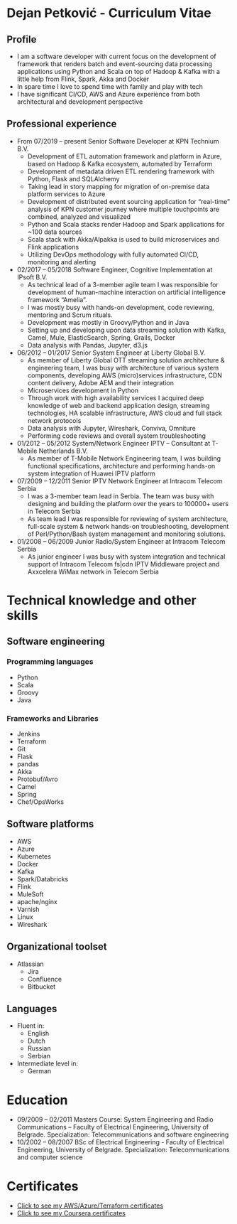 # Dejan Petković - Curriculum Vitae

## Profile
- I am a software developer with current focus on the development of framework that renders batch and event-sourcing data processing applications using Python and Scala on top of Hadoop & Kafka with a little help from Flink, Spark, Akka and Docker
- In spare time I love to spend time with family and play with tech
- I have significant CI/CD, AWS and Azure experience from both architectural and development perspective

## Professional experience
* From 07/2019 – present Senior Software Developer at KPN Technium B.V.
    * Development of ETL automation framework and platform in Azure, based on Hadoop & Kafka ecosystem, automated by Terraform
    * Development of metadata driven ETL rendering framework with Python, Flask and SQLAlchemy
    * Taking lead in story mapping for migration of on-premise data platform services to Azure
    * Development of distributed event sourcing application for “real-time” analysis of KPN customer journey where multiple touchpoints are combined, analyzed and visualized
    * Python and Scala stacks render Hadoop and Spark applications for ~100 data sources
    * Scala stack with Akka/Alpakka is used to build microservices and Flink applications
    * Utilizing DevOps methodology with fully automated CI/CD, monitoring and alerting
* 02/2017 – 05/2018 Software Engineer, Cognitive Implementation at IPsoft B.V.
    * As technical lead of a 3-member agile team I was responsible for development of human-machine interaction on artificial intelligence framework “Amelia”.
    * I was mostly busy with hands-on development, code reviewing, mentoring and Scrum rituals.
    * Development was mostly in Groovy/Python and in Java
    * Setting up and developing upon data streaming solution with Kafka, Camel, Mule, ElasticSearch, Spring, Grails, Docker
    * Data analysis with Pandas, Jupyter, d3.js
* 06/2012 – 01/2017 Senior System Engineer at Liberty Global B.V.
    * As member of Liberty Global OTT streaming solution architecture & engineering team, I was busy with architecture of various system components, developing AWS (micro)services infrastructure, CDN content delivery, Adobe AEM and their integration
    * Microservices development in Python
    * Through work with high availability services I acquired deep knowledge of web and backend application design, streaming technologies, HA scalable infrastructure, AWS cloud and full stack network protocols
    * Data analysis with Jupyter, Wireshark, Conviva, Omniture
    * Performing code reviews and overall system troubleshooting
* 01/2012 – 05/2012 System/Network Engineer IPTV – Consultant at T-Mobile Netherlands B.V.
    * As member of T-Mobile Network Engineering team, I was building functional specifications, architecture and performing hands-on system integration of Huawei IPTV platform
* 07/2009 – 12/2011 Senior IPTV Network Engineer at Intracom Telecom Serbia
    * I was a 3-member team lead in Serbia. The team was busy with designing and building the platform over the years to 100000+ users in Telecom Serbia
    * As team lead I was responsible for reviewing of system architecture, full-scale system & network hands-on troubleshooting, development of Perl/Python/Bash system management and monitoring solutions.
* 01/2008 – 06/2009 Junior Radio/System Engineer at Intracom Telecom Serbia
    * As junior engineer I was busy with system integration and technical support of Intracom Telecom fs|cdn IPTV Middleware project and Axxcelera WiMax network in Telecom Serbia
 
# Technical knowledge and other skills
## Software engineering
### Programming languages
* Python
* Scala
* Groovy
* Java
### Frameworks and Libraries
* Jenkins
* Terraform
* Git
* Flask
* pandas
* Akka
* Protobuf/Avro
* Camel
* Spring
* Chef/OpsWorks
## Software platforms 
* AWS
* Azure
* Kubernetes
* Docker
* Kafka
* Spark/Databricks
* Flink
* MuleSoft
* apache/nginx
* Varnish
* Linux
* Wireshark
## Organizational toolset
* Atlassian 
    * Jira
    * Confluence
    * Bitbucket
## Languages 
* Fluent in:
    * English
    * Dutch
    * Russian
    * Serbian
* Intermediate level in:
    * German
 
# Education
* 09/2009 – 02/2011 Masters Course: System Engineering and Radio Communications – Faculty of Electrical Engineering, University of Belgrade. Specialization: Telecommunications and software engineering
* 10/2002 – 08/2007 BSc of Electrical Engineering - Faculty of Electrical Engineering, University of Belgrade. Specialization: Telecommunications and computer science
 
# Certificates
* [Click to see my AWS/Azure/Terraform certificates](https://www.youracclaim.com/users/dejan-petkovic)
* [Click to see my Coursera certificates](https://coursera.org/share/32a42acb44082359b7c10bfea2f765ee)
